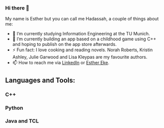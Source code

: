 ### Hi there 👋
My name is Esther but you can call me Hadassah, a couple of things about me:

<!--
**hadassahekee/hadassahekee** is a ✨ _special_ ✨ repository because its `README.md` (this file) appears on your GitHub profile.

Here are some ideas to get you started:


- 🌱 I’m currently learning ...
- 👯 I’m looking to collaborate on ...
- 🤔 I’m looking for help with ...
- 💬 Ask me about ...
- 📫 How to reach me: ...
- 😄 Pronouns: ...
- ⚡ Fun fact: ..
-->

- 🔭 I’m currently studying Information Engineering at the TU Munich.
- 🌱 I’m currently building an app based on a childhood game using C++ and hoping to publish on the app store afterwards.
- ⚡ Fun fact: I love cooking and reading novels. Norah Roberts, Kristin Ashley, Julie Garwood and Lisa Kleypas are my favourite authors.
- 📫 How to reach me via [LinkedIn](https://www.linkedin.com/in/esther-eke-450563112/) or [Esther Eke](mailto:eke.esthere@gmail.com?subject=[GitHub]%20Source%20Esther%20Eke).

## Languages and Tools:
### C++
### Python
### Java and TCL

